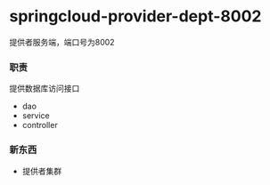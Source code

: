 # springcloud-provider-dept-8002
 提供者服务端，端口号为8002
 
### 职责
提供数据库访问接口
- dao
- service
- controller

### 新东西
- 提供者集群